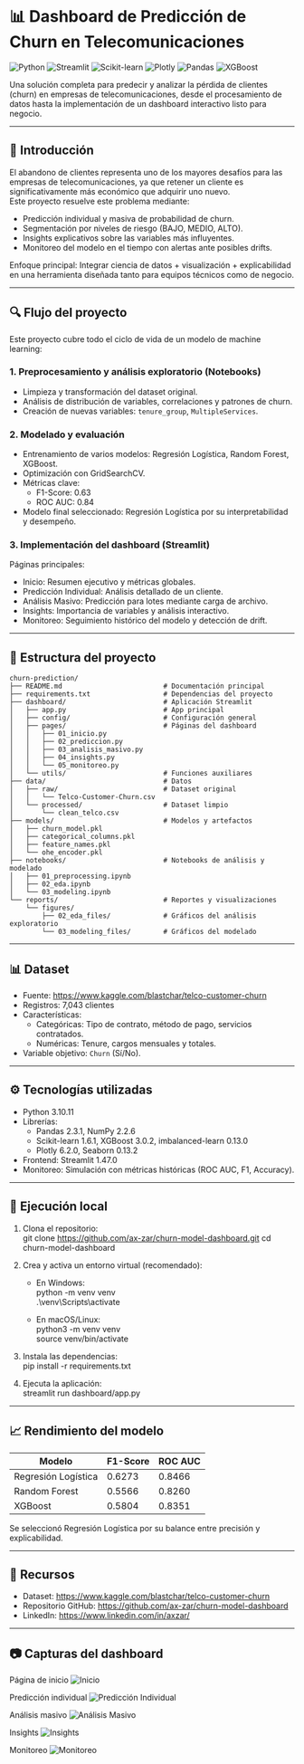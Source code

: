 # 📊 Dashboard de Predicción de Churn en Telecomunicaciones

![Python](https://img.shields.io/badge/Python-3.10.11-blue) ![Streamlit](https://img.shields.io/badge/Streamlit-1.47.0-red) ![Scikit-learn](https://img.shields.io/badge/scikit--learn-1.6.1-orange) ![Plotly](https://img.shields.io/badge/Plotly-6.2.0-purple) ![Pandas](https://img.shields.io/badge/Pandas-2.3.1-green) ![XGBoost](https://img.shields.io/badge/XGBoost-3.0.2-lightgrey)

Una solución completa para predecir y analizar la pérdida de clientes (churn) en empresas de telecomunicaciones, desde el procesamiento de datos hasta la implementación de un dashboard interactivo listo para negocio.

---

## 📝 Introducción

El abandono de clientes representa uno de los mayores desafíos para las empresas de telecomunicaciones, ya que retener un cliente es significativamente más económico que adquirir uno nuevo.  
Este proyecto resuelve este problema mediante:

- Predicción individual y masiva de probabilidad de churn.
- Segmentación por niveles de riesgo (BAJO, MEDIO, ALTO).
- Insights explicativos sobre las variables más influyentes.
- Monitoreo del modelo en el tiempo con alertas ante posibles drifts.

Enfoque principal: Integrar ciencia de datos + visualización + explicabilidad en una herramienta diseñada tanto para equipos técnicos como de negocio.

---

## 🔍 Flujo del proyecto

Este proyecto cubre todo el ciclo de vida de un modelo de machine learning:

### 1. Preprocesamiento y análisis exploratorio (Notebooks)

- Limpieza y transformación del dataset original.
- Análisis de distribución de variables, correlaciones y patrones de churn.
- Creación de nuevas variables: `tenure_group`, `MultipleServices`.

### 2. Modelado y evaluación

- Entrenamiento de varios modelos: Regresión Logística, Random Forest, XGBoost.
- Optimización con GridSearchCV.
- Métricas clave:
  - F1-Score: 0.63
  - ROC AUC: 0.84
- Modelo final seleccionado: Regresión Logística por su interpretabilidad y desempeño.

### 3. Implementación del dashboard (Streamlit)

Páginas principales:

- Inicio: Resumen ejecutivo y métricas globales.
- Predicción Individual: Análisis detallado de un cliente.
- Análisis Masivo: Predicción para lotes mediante carga de archivo.
- Insights: Importancia de variables y análisis interactivo.
- Monitoreo: Seguimiento histórico del modelo y detección de drift.

---

## 📂 Estructura del proyecto

```plaintext
churn-prediction/
├── README.md                         # Documentación principal
├── requirements.txt                  # Dependencias del proyecto
├── dashboard/                        # Aplicación Streamlit
│   ├── app.py                        # App principal
│   ├── config/                       # Configuración general
│   ├── pages/                        # Páginas del dashboard
│   │   ├── 01_inicio.py
│   │   ├── 02_prediccion.py
│   │   ├── 03_analisis_masivo.py
│   │   ├── 04_insights.py
│   │   └── 05_monitoreo.py
│   └── utils/                        # Funciones auxiliares
├── data/                             # Datos
│   ├── raw/                          # Dataset original
│   │   └── Telco-Customer-Churn.csv
│   └── processed/                    # Dataset limpio
│       └── clean_telco.csv
├── models/                           # Modelos y artefactos
│   ├── churn_model.pkl
│   ├── categorical_columns.pkl
│   ├── feature_names.pkl
│   └── ohe_encoder.pkl
├── notebooks/                        # Notebooks de análisis y modelado
│   ├── 01_preprocessing.ipynb
│   ├── 02_eda.ipynb
│   └── 03_modeling.ipynb
└── reports/                          # Reportes y visualizaciones
    └── figures/
        ├── 02_eda_files/             # Gráficos del análisis exploratorio
        └── 03_modeling_files/        # Gráficos del modelado
```

---

## 📊 Dataset

- Fuente: https://www.kaggle.com/blastchar/telco-customer-churn
- Registros: 7,043 clientes
- Características:
  - Categóricas: Tipo de contrato, método de pago, servicios contratados.
  - Numéricas: Tenure, cargos mensuales y totales.
- Variable objetivo: `Churn` (Sí/No).

---

## ⚙️ Tecnologías utilizadas

- Python 3.10.11
- Librerías:
  - Pandas 2.3.1, NumPy 2.2.6
  - Scikit-learn 1.6.1, XGBoost 3.0.2, imbalanced-learn 0.13.0
  - Plotly 6.2.0, Seaborn 0.13.2
- Frontend: Streamlit 1.47.0
- Monitoreo: Simulación con métricas históricas (ROC AUC, F1, Accuracy).

---

## 🚀 Ejecución local

1. Clona el repositorio:  
   git clone https://github.com/ax-zar/churn-model-dashboard.git
   cd churn-model-dashboard

2. Crea y activa un entorno virtual (recomendado):

   - En Windows:  
     python -m venv venv  
     .\venv\Scripts\activate

   - En macOS/Linux:  
     python3 -m venv venv  
     source venv/bin/activate

3. Instala las dependencias:  
   pip install -r requirements.txt

4. Ejecuta la aplicación:  
   streamlit run dashboard/app.py

---

## 📈 Rendimiento del modelo

| Modelo              | F1-Score | ROC AUC |
| ------------------- | -------- | ------- |
| Regresión Logística | 0.6273   | 0.8466  |
| Random Forest       | 0.5566   | 0.8260  |
| XGBoost             | 0.5804   | 0.8351  |

Se seleccionó Regresión Logística por su balance entre precisión y explicabilidad.

---

## 🔗 Recursos

- Dataset: https://www.kaggle.com/blastchar/telco-customer-churn
- Repositorio GitHub: https://github.com/ax-zar/churn-model-dashboard
- LinkedIn: https://www.linkedin.com/in/axzar/

---

## 📷 Capturas del dashboard

Página de inicio
![Inicio](reports/figures/demo/inicio.jpg)

Predicción individual
![Predicción Individual](reports/figures/demo/prediccion.jpg)

Análisis masivo
![Análisis Masivo](reports/figures/demo/masivo.jpg)

Insights
![Insights](reports/figures/demo/insights.jpg)

Monitoreo
![Monitoreo](reports/figures/demo/monitoreo.jpg)
